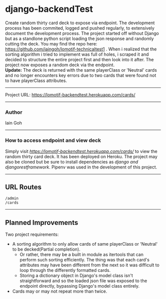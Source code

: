 # django-backendTest
Create random thirty card deck to expose via endpoint. The development process has been commited, logged and pushed regularly, to extensively document the development process. The project started off without Django but as a standlone python script loading the json response and randomly cutting the deck. You may find the repo here: https://github.com/iaingoh/lomotif-technicaltest1 . When i realized that the sorting algorithm i tried to implement was full of holes, i scraped it and decided to structure the entire project first and then look into it after. The project now exposes a random deck via the endpoint.   
**Update:** The deck is returned with the same playerClass or 'Neutral' cards and no longer encounters key errors due to two cards that were found not to have playerClass attributes.

---

Project URL: https://lomotif-backendtest.herokuapp.com/cards/

---

### Author

Iain Goh

---

### How to access endpoint and view deck
Simply visit *https://lomotif-backendtest.herokuapp.com/cards/* to view the random thirty card deck. It has been deployed on Heroku.
The project may also be cloned but be sure to install dependencies as *django and djangorestframework*. Pipenv was used in the development of this project.

---

## URL Routes

```
/admin
/cards
```

---

## Planned Improvements
Two project requirements:
- A sorting algorithm to only allow cards of same playerClass or 'Neutral' to be decked(Partial completion).
    - Or rather, there may be a built in module as itertools that can perform such sorting efficiently. The thing was that 
    each card's attributes may have been different from the next so it was difficult to loop through the differently formatted
    cards.
    - Storing a dictionary object in Django's model class isn't straightforward and so the loaded json file was exposed to the endpoint directly, bypassing Django's model class entirely.
- Cards may or may not repeat more than twice.
